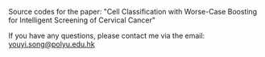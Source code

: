 Source codes for the paper: "Cell Classification with Worse-Case Boosting for Intelligent Screening of Cervical Cancer"

If you have any questions, please contact me via the email: youyi.song@polyu.edu.hk
